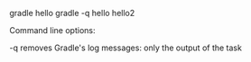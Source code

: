 gradle hello
gradle -q hello hello2

Command line options:

-q removes Gradle's log messages: only the output of the task

